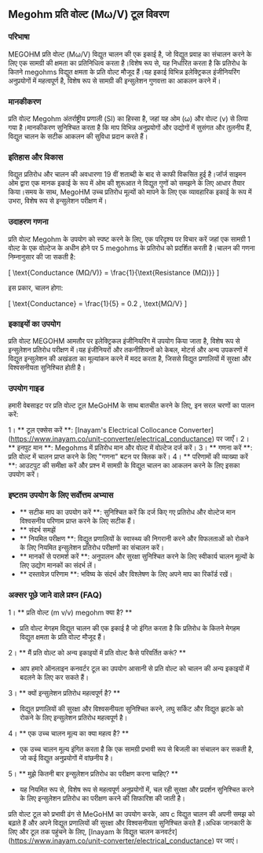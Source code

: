 ## Megohm प्रति वोल्ट (Mω/V) टूल विवरण

### परिभाषा
MEGOHM प्रति वोल्ट (Mω/V) विद्युत चालन की एक इकाई है, जो विद्युत प्रवाह का संचालन करने के लिए एक सामग्री की क्षमता का प्रतिनिधित्व करता है।विशेष रूप से, यह निर्धारित करता है कि प्रतिरोध के कितने megohms विद्युत क्षमता के प्रति वोल्ट मौजूद हैं।यह इकाई विभिन्न इलेक्ट्रिकल इंजीनियरिंग अनुप्रयोगों में महत्वपूर्ण है, विशेष रूप से सामग्री की इन्सुलेशन गुणवत्ता का आकलन करने में।

### मानकीकरण
प्रति वोल्ट Megohm अंतर्राष्ट्रीय प्रणाली (SI) का हिस्सा है, जहां यह ओम (ω) और वोल्ट (v) से लिया गया है।मानकीकरण सुनिश्चित करता है कि माप विभिन्न अनुप्रयोगों और उद्योगों में सुसंगत और तुलनीय हैं, विद्युत चालन के सटीक आकलन की सुविधा प्रदान करते हैं।

### इतिहास और विकास
विद्युत प्रतिरोध और चालन की अवधारणा 19 वीं शताब्दी के बाद से काफी विकसित हुई है।जॉर्ज साइमन ओम द्वारा एक मानक इकाई के रूप में ओम की शुरूआत ने विद्युत गुणों को समझने के लिए आधार तैयार किया।समय के साथ, MegoHM उच्च प्रतिरोध मूल्यों को मापने के लिए एक व्यावहारिक इकाई के रूप में उभरा, विशेष रूप से इन्सुलेशन परीक्षण में।

### उदाहरण गणना
प्रति वोल्ट Megohm के उपयोग को स्पष्ट करने के लिए, एक परिदृश्य पर विचार करें जहां एक सामग्री 1 वोल्ट के एक वोल्टेज के अधीन होने पर 5 megohms के प्रतिरोध को प्रदर्शित करती है।चालन की गणना निम्नानुसार की जा सकती है:

\[ \text{Conductance (MΩ/V)} = \frac{1}{\text{Resistance (MΩ)}} \]

इस प्रकार, चालन होगा:

\[ \text{Conductance} = \frac{1}{5} = 0.2 \, \text{MΩ/V} \]

### इकाइयों का उपयोग
प्रति वोल्ट MEGOHM आमतौर पर इलेक्ट्रिकल इंजीनियरिंग में उपयोग किया जाता है, विशेष रूप से इन्सुलेशन प्रतिरोध परीक्षण में।यह इंजीनियरों और तकनीशियनों को केबल, मोटर्स और अन्य उपकरणों में विद्युत इन्सुलेशन की अखंडता का मूल्यांकन करने में मदद करता है, जिससे विद्युत प्रणालियों में सुरक्षा और विश्वसनीयता सुनिश्चित होती है।

### उपयोग गाइड
हमारी वेबसाइट पर प्रति वोल्ट टूल MeGoHM के साथ बातचीत करने के लिए, इन सरल चरणों का पालन करें:

1। ** टूल एक्सेस करें **: [Inayam's Electrical Collocance Converter] (https://www.inayam.co/unit-converter/electrical_conductance) पर जाएँ।
2। ** इनपुट मान **: Megohms में प्रतिरोध मान और वोल्ट में वोल्टेज दर्ज करें।
3। ** गणना करें **: प्रति वोल्ट में चालन प्राप्त करने के लिए "गणना" बटन पर क्लिक करें।
4। ** परिणामों की व्याख्या करें **: आउटपुट की समीक्षा करें और प्रश्न में सामग्री के विद्युत चालन का आकलन करने के लिए इसका उपयोग करें।

### इष्टतम उपयोग के लिए सर्वोत्तम अभ्यास
- ** सटीक माप का उपयोग करें **: सुनिश्चित करें कि दर्ज किए गए प्रतिरोध और वोल्टेज मान विश्वसनीय परिणाम प्राप्त करने के लिए सटीक हैं।
- ** संदर्भ समझें
- ** नियमित परीक्षण **: विद्युत प्रणालियों के स्वास्थ्य की निगरानी करने और विफलताओं को रोकने के लिए नियमित इन्सुलेशन प्रतिरोध परीक्षणों का संचालन करें।
- ** मानकों से परामर्श करें **: अनुपालन और सुरक्षा सुनिश्चित करने के लिए स्वीकार्य चालन मूल्यों के लिए उद्योग मानकों का संदर्भ लें।
- ** दस्तावेज़ परिणाम **: भविष्य के संदर्भ और विश्लेषण के लिए अपने माप का रिकॉर्ड रखें।

### अक्सर पूछे जाने वाले प्रश्न (FAQ)

1। ** प्रति वोल्ट (m v/v) megohm क्या है? **
- प्रति वोल्ट मेगहम विद्युत चालन की एक इकाई है जो इंगित करता है कि प्रतिरोध के कितने मेगहम विद्युत क्षमता के प्रति वोल्ट मौजूद हैं।

2। ** मैं प्रति वोल्ट को अन्य इकाइयों में प्रति वोल्ट कैसे परिवर्तित करूं? **
- आप हमारे ऑनलाइन कनवर्टर टूल का उपयोग आसानी से प्रति वोल्ट को चालन की अन्य इकाइयों में बदलने के लिए कर सकते हैं।

3। ** क्यों इन्सुलेशन प्रतिरोध महत्वपूर्ण है? **
- विद्युत प्रणालियों की सुरक्षा और विश्वसनीयता सुनिश्चित करने, लघु सर्किट और विद्युत झटके को रोकने के लिए इन्सुलेशन प्रतिरोध महत्वपूर्ण है।

4। ** एक उच्च चालन मूल्य का क्या महत्व है? **
- एक उच्च चालन मूल्य इंगित करता है कि एक सामग्री प्रभावी रूप से बिजली का संचालन कर सकती है, जो कई विद्युत अनुप्रयोगों में वांछनीय है।

5। ** मुझे कितनी बार इन्सुलेशन प्रतिरोध का परीक्षण करना चाहिए? **
- यह नियमित रूप से, विशेष रूप से महत्वपूर्ण अनुप्रयोगों में, चल रही सुरक्षा और प्रदर्शन सुनिश्चित करने के लिए इन्सुलेशन प्रतिरोध का परीक्षण करने की सिफारिश की जाती है।

प्रति वोल्ट टूल को प्रभावी ढंग से MeGoHM का उपयोग करके, आप c विद्युत चालन की अपनी समझ को बढ़ाते हैं और अपने विद्युत प्रणालियों की सुरक्षा और विश्वसनीयता सुनिश्चित करते हैं।अधिक जानकारी के लिए और टूल तक पहुंचने के लिए, [Inayam के विद्युत चालन कनवर्टर] (https://www.inayam.co/unit-converter/electrical_conductance) पर जाएं।